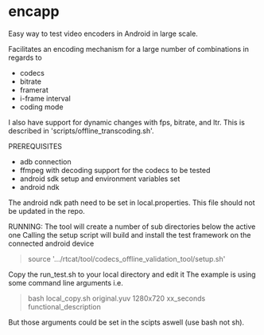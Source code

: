 # encapp
Easy way to test video encoders in Android in large scale.

Facilitates an encoding mechanism for a large number of combinations in regards to
- codecs
- bitrate
- framerat
- i-frame interval
- coding mode

I also have support for dynamic changes with fps, bitrate, and ltr.
This is described in 'scripts/offline_transcoding.sh'.

PREREQUISITES
- adb connection
- ffmpeg with decoding support for the codecs to be tested
- android sdk setup and environment variables set
- android ndk

The android ndk path need to be set in local.properties.
This file should not be updated in the repo.


RUNNING:
The tool will create a number of sub directories below the active one
Calling the setup script will build and install the test framework on
the connected android device


> source '.../rtcat/tool/codecs_offline_validation_tool/setup.sh'

Copy the run_test.sh to your local directory and edit it
The example is using some command line arguments i.e.

> bash local_copy.sh original.yuv 1280x720 xx_seconds functional_description

But those arguments could be set in the scipts aswell (use bash not sh).
